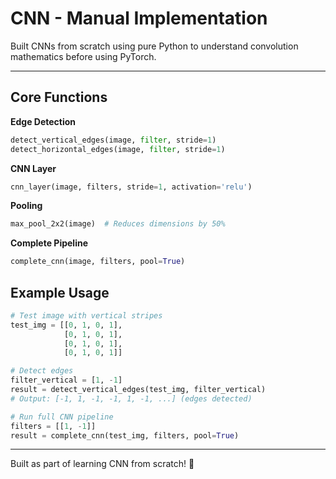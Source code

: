 # CNN - Manual Implementation

Built CNNs from scratch using pure Python to understand convolution mathematics before using PyTorch.

---

## Core Functions

**Edge Detection**

```python
detect_vertical_edges(image, filter, stride=1)
detect_horizontal_edges(image, filter, stride=1)
```

**CNN Layer**

```python
cnn_layer(image, filters, stride=1, activation='relu')
```

**Pooling**

```python
max_pool_2x2(image)  # Reduces dimensions by 50%
```

**Complete Pipeline**

```python
complete_cnn(image, filters, pool=True)
```

## Example Usage

```python
# Test image with vertical stripes
test_img = [[0, 1, 0, 1],
            [0, 1, 0, 1],
            [0, 1, 0, 1],
            [0, 1, 0, 1]]

# Detect edges
filter_vertical = [1, -1]
result = detect_vertical_edges(test_img, filter_vertical)
# Output: [-1, 1, -1, -1, 1, -1, ...] (edges detected)

# Run full CNN pipeline
filters = [[1, -1]]
result = complete_cnn(test_img, filters, pool=True)
```

---

Built as part of learning CNN from scratch! 🧠
